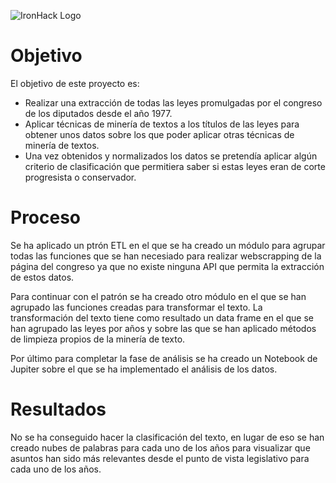 ![IronHack Logo](https://s3-eu-west-1.amazonaws.com/ih-materials/uploads/upload_d5c5793015fec3be28a63c4fa3dd4d55.png)

# Objetivo
El objetivo de este proyecto es:
* Realizar una extracción de todas las leyes promulgadas por el congreso de los diputados desde el año 1977.
* Aplicar técnicas de minería de textos a los títulos de las leyes para obtener unos datos sobre los que poder aplicar otras técnicas de minería de textos.
* Una vez obtenidos y normalizados los datos se pretendía aplicar algún criterio de clasificación que permitiera saber si estas leyes eran de corte progresista o conservador.

# Proceso

Se ha aplicado un ptrón ETL en el que se ha creado un módulo para agrupar todas las funciones que se han necesiado para realizar webscrapping de la página del congreso ya que no existe ninguna API que permita la extracción de estos datos.

Para continuar con el patrón se ha creado otro módulo en el que se han agrupado las funciones creadas para transformar el texto. La transformación del texto tiene como resultado un data frame en el que se han agrupado las leyes por años y sobre las que se han aplicado métodos de limpieza propios de la minería de texto.

Por último para completar la fase de análisis se ha creado un Notebook de Jupiter sobre el que se ha implementado el análisis de los datos.

# Resultados

No se ha conseguido hacer la clasificación del texto, en lugar de eso se han creado nubes de palabras para cada uno de los años para visualizar que asuntos han sido más relevantes desde el punto de vista legislativo para cada uno de los años.


